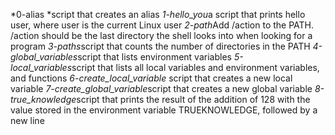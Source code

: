 *0-alias *script that creates an alias
*1-hello_you*a script that prints hello user, where user is the current Linux user
*2-path*Add /action to the PATH. /action should be the last directory the shell looks into when looking for a program
*3-paths*script that counts the number of directories in the PATH
*4-global_variables*script that lists environment variables
*5-local_variables*script that lists all local variables and environment variables, and functions
*6-create_local_variable* script that creates a new local variable
*7-create_global_variable*script that creates a new global variable
*8-true_knowledge*script that prints the result of the addition of 128 with the value stored in the environment variable TRUEKNOWLEDGE, followed by a new line